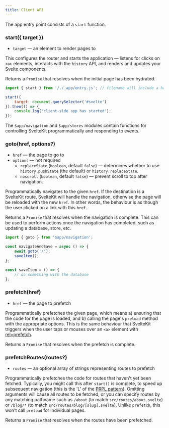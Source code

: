 ```yaml
---
title: Client API
---
```


The app entry point consists of a `start` function.

### start({ target })

- `target` — an element to render pages to

This configures the router and starts the application — listens for clicks on `<a>` elements, interacts with the `history` API, and renders and updates your Svelte components.

Returns a `Promise` that resolves when the initial page has been hydrated.

```js
import { start } from '/./_app/entry.js'; // filename will include a hash

start({
	target: document.querySelector('#svelte')
}).then(() => {
	console.log('client-side app has started');
});
```

The `$app/navigation` and `$app/stores` modules contain functions for controlling SvelteKit programmatically and responding to events.

### goto(href, options?)

- `href` — the page to go to
- `options` — not required
  - `replaceState` (`boolean`, default `false`) — determines whether to use `history.pushState` (the default) or `history.replaceState`.
  - `noscroll` (`boolean`, default `false`) — prevent scroll to top after navigation.

Programmatically navigates to the given `href`. If the destination is a SvelteKit route, SvelteKit will handle the navigation, otherwise the page will be reloaded with the new `href`. In other words, the behaviour is as though the user clicked on a link with this `href`.

Returns a `Promise` that resolves when the navigation is complete. This can be used to perform actions once the navigation has completed, such as updating a database, store, etc.

```js
import { goto } from '$app/navigation';

const navigateAndSave = async () => {
	await goto('/');
	saveItem();
};

const saveItem = () => {
	// do something with the database
};
```

### prefetch(href)

- `href` — the page to prefetch

Programmatically prefetches the given page, which means a) ensuring that the code for the page is loaded, and b) calling the page's `preload` method with the appropriate options. This is the same behaviour that SvelteKit triggers when the user taps or mouses over an `<a>` element with [rel=prefetch](docs#rel_prefetch).

Returns a `Promise` that resolves when the prefetch is complete.

### prefetchRoutes(routes?)

- `routes` — an optional array of strings representing routes to prefetch

Programmatically prefetches the code for routes that haven't yet been fetched. Typically, you might call this after `start()` is complete, to speed up subsequent navigation (this is the 'L' of the [PRPL pattern](https://developers.google.com/web/fundamentals/performance/prpl-pattern/)). Omitting arguments will cause all routes to be fetched, or you can specify routes by any matching pathname such as `/about` (to match `src/routes/about.svelte`) or `/blog/*` (to match `src/routes/blog/[slug].svelte`). Unlike `prefetch`, this won't call `preload` for individual pages.

Returns a `Promise` that resolves when the routes have been prefetched.
